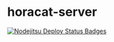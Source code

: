 horacat-server
==============

[![Nodejitsu Deploy Status Badges](https://webhooks.nodejitsu.com/horacat/horacat-server.png)](https://webops.nodejitsu.com#horacat/horacat-server)
